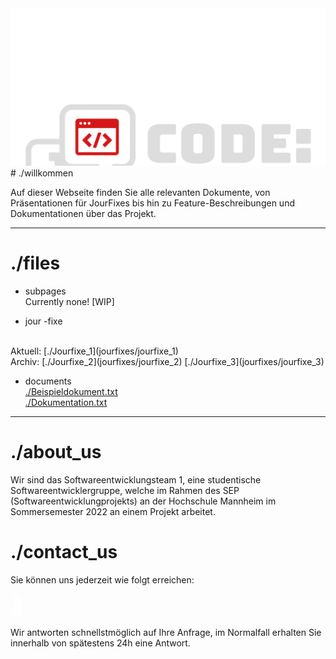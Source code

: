 <img src="assets/images/codeone-logo-white.svg" width=512 heigth=256 alignment="center"/>
# ./willkommen

Auf dieser Webseite finden Sie alle relevanten Dokumente, von Präsentationen für JourFixes bis hin zu Feature-Beschreibungen und Dokumentationen über das Projekt.
  
* * *  
  
# ./files  

* subpages  
Currently none! [WIP]

* jour -fixe  
<br />
Aktuell:  
[./Jourfixe_1](jourfixes/jourfixe_1)  
<br />
Archiv:  
[./Jourfixe_2](jourfixes/jourfixe_2)  
[./Jourfixe_3](jourfixes/jourfixe_3)

* documents  
[./Beispieldokument.txt](documents/example.txt)  
[./Dokumentation.txt](documents/example.txt)  
  
* * *  
  
# ./about_us
Wir sind das Softwareentwicklungsteam 1, eine studentische Softwareentwicklergruppe, welche im Rahmen des SEP (Softwareentwicklungprojekts) an der Hochschule Mannheim im Sommersemester 2022 an einem Projekt arbeitet.
  
# ./contact_us

Sie können uns jederzeit wie folgt erreichen:  
<p alignment="center">
    <a href="mailto:nojomyth@gmx.de?subject=Anfrage%20zum%20SEP%20-%20" style="font-size:32px; color: white;">&#xf0e0;</a>
</p>

Wir antworten schnellstmöglich auf Ihre Anfrage, im Normalfall erhalten Sie innerhalb von spätestens 24h eine Antwort.